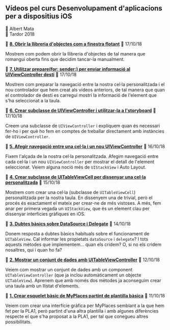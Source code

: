 ## Vídeos pel curs Desenvolupament d'aplicacions per a dispositius iOS

<div>👤 Albert Mata</div>
<div>📅 Tardor 2018</div>

📲 [__8. Obrir la llibreria d'objectes com a finestra flotant__](https://www.youtube.com/watch?v=7QO8091E5k4) 🔗 17/10/18

Mostrem com podem obrir la llibreria d'objectes de tal manera que romangui oberta fins que decidim tancar-la manualment.

📲 [__7. Utilitzar prepare(for: sender:) per enviar informació al UIViewController destí__](https://www.youtube.com/watch?v=vVK9R8gVOrE) 🔗 17/10/18

Mostrem com preparar la navegació entre la nostra cel·la personalitzada i el nou controlador que hem creat als vídeos anteriors, de tal manera que quan el controlador de destí es carregui mostri la informació de l'element que s'ha seleccionat a la taula.

📲 [__6. Crear subclasse de UIViewController i utilitzar-la a l'storyboard__](https://www.youtube.com/watch?v=wQHTfJbX9HI) 🔗 17/10/18

Creem una subclasse de `UIViewController` i expliquem quan és necessari fer-ho i per què ho fem en comptes de treballar directament amb instàncies de `UIViewController`. 

📲 [__5. Afegir navegació entre una cel·la i un nou UIViewController__](https://www.youtube.com/watch?v=8YpZ4KtJajY) 🔗 16/10/18

Fixem l'alçada de la nostra cel·la personalitzada. Afegim navegació entre cada cel·la i un nou `UIViewController` per mostrar el detall de l'element seleccionat. Veiem alguna noció més de `UIStackView` i Auto Layout.

📲 [__4. Crear subclasse de UITableViewCell per dissenyar una cel·la personalitzada__](https://www.youtube.com/watch?v=tu1jRishhYw) 🔗 15/10/18

Mostrem com crear una cel·la (subclasse de `UITableViewCell`) personalitzada per la nostra taula. En dissenyem una de trivial, però el procés és exactament el mateix per crear-ne de més vistoses. A més, fem anar per primera vegada un `UIStackView`, que és un element clau per dissenyar interfícies gràfiques en iOS.

📲 [__3. Dubtes bàsics sobre DataSource i Delegate__](https://www.youtube.com/watch?v=oPVBzuiDK9M) 🔗 14/10/18

Donem resposta a dubtes bàsics habituals sobre el funcionament de `UITableView`. Cal informar les propietats `dataSource` i `delegate`? I tots aquests mètodes que implementem... quan els cridem? O, si no els cridem nosaltres, qui i quan ho fa?

📲 [__2. Mostrar un conjunt de dades amb UITableViewController__](https://www.youtube.com/watch?v=ymo82HkMGbM) 🔗 12/10/18

Veiem com mostrar un conjunt de dades amb un component `UITableViewController` (que ja inclou automàticament un objecte `UITableView`). Aprenem que amb només dos mètodes ja aconseguim crear una taula amb un llistat d'elements.

📲 [__1. Crear esquelet bàsic de MyPlaces partint de plantilla bàsica__](https://www.youtube.com/watch?v=H8hCPuDTiEg) 🔗 11/10/18

Veiem com crear una interfície gràfica per MyPlaces semblant a la que hem fet per la PLA1, però partint d'una altra plantilla i amb algunes diferències respecte el que s'ha proposat a la PLA1, per tal que conegueu altres possibilitats.

